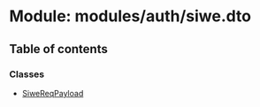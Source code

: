 # Module: modules/auth/siwe.dto

## Table of contents

### Classes

- [SiweReqPayload](../classes/modules_auth_siwe_dto.SiweReqPayload.md)
